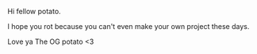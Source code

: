 Hi fellow potato. 

I hope you rot because you can't even make your own project these days.

Love ya
The OG potato <3